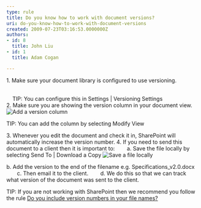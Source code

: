 ```yaml
---
type: rule
title: Do you know how to work with document versions?
uri: do-you-know-how-to-work-with-document-versions
created: 2009-07-23T03:16:53.0000000Z
authors:
- id: 8
  title: John Liu
- id: 1
  title: Adam Cogan

---
```


 1. Make sure your document library is configured to use versioning.

<br>    TIP: You can configure this in Settings | Versioning Settings<br> 
2. Make sure you are showing the version column in your document view. ![Add a version column](/Standards/SoftwareDevelopment/RulesToBetterSharePoint/PublishingImages/VersionColumn_Small.jpg)

TIP: You can add the column by selecting Modify View

3. Whenever you edit the document and check it in, SharePoint will automatically increase the version number.
 4. If you need to send this document to a client then it is important to:
        a. Save the file locally by selecting Send To | Download a Copy ![Save a file locally ](/Standards/SoftwareDevelopment/RulesToBetterSharePoint/PublishingImages/SaveFileLocally_Small.jpg)

b. Add the version to the end of the filename e.g. Specifications\_v2.0.docx
        c. Then email it to the client.
        d. We do this so that we can track what version of the document was sent to the client.

TIP: If you are not working with SharePoint then we recommend you follow the rule [Do you include version numbers in your file names?](http&#58;//www.ssw.com.au/ssw/Standards/Rules/RulesToBetterTechnicalDocumentation.aspx#VersionNumber)

